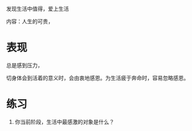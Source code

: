发现生活中值得，爱上生活

内容：人生的可贵，
# 表现
总是感到压力，

切身体会到活着的意义时，会由衷地感恩。为生活疲于奔命时，容易忽略感恩。
# 练习
1. 你当前阶段，生活中最感激的对象是什么？